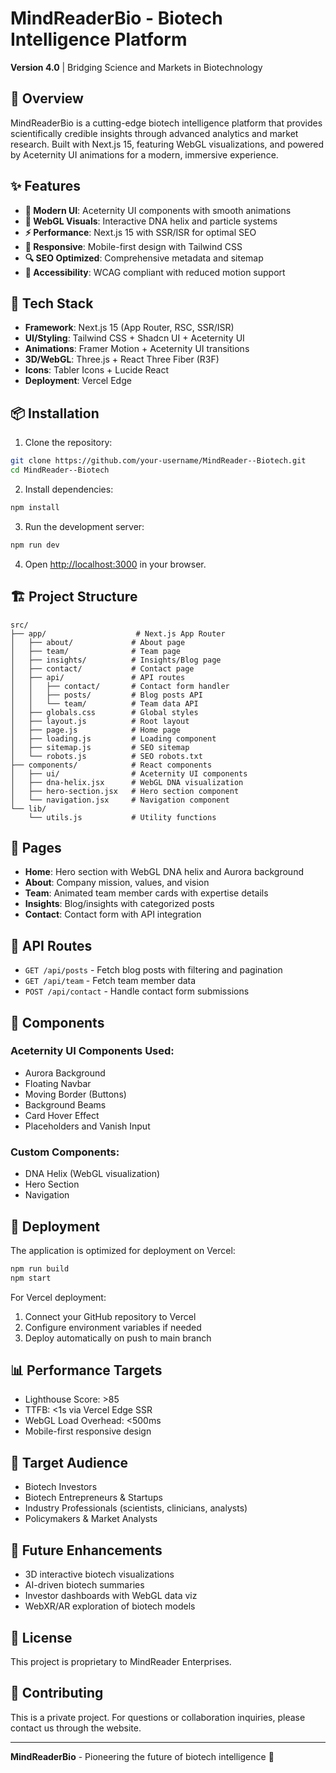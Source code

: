 # MindReaderBio - Biotech Intelligence Platform

**Version 4.0** | Bridging Science and Markets in Biotechnology

## 🧬 Overview

MindReaderBio is a cutting-edge biotech intelligence platform that provides scientifically credible insights through advanced analytics and market research. Built with Next.js 15, featuring WebGL visualizations, and powered by Aceternity UI animations for a modern, immersive experience.

## ✨ Features

- **🎨 Modern UI**: Aceternity UI components with smooth animations
- **🧬 WebGL Visuals**: Interactive DNA helix and particle systems
- **⚡ Performance**: Next.js 15 with SSR/ISR for optimal SEO
- **📱 Responsive**: Mobile-first design with Tailwind CSS
- **🔍 SEO Optimized**: Comprehensive metadata and sitemap
- **🎯 Accessibility**: WCAG compliant with reduced motion support

## 🚀 Tech Stack

- **Framework**: Next.js 15 (App Router, RSC, SSR/ISR)
- **UI/Styling**: Tailwind CSS + Shadcn UI + Aceternity UI
- **Animations**: Framer Motion + Aceternity UI transitions
- **3D/WebGL**: Three.js + React Three Fiber (R3F)
- **Icons**: Tabler Icons + Lucide React
- **Deployment**: Vercel Edge

## 📦 Installation

1. Clone the repository:
```bash
git clone https://github.com/your-username/MindReader--Biotech.git
cd MindReader--Biotech
```

2. Install dependencies:
```bash
npm install
```

3. Run the development server:
```bash
npm run dev
```

4. Open [http://localhost:3000](http://localhost:3000) in your browser.

## 🏗️ Project Structure

```
src/
├── app/                    # Next.js App Router
│   ├── about/             # About page
│   ├── team/              # Team page
│   ├── insights/          # Insights/Blog page
│   ├── contact/           # Contact page
│   ├── api/               # API routes
│   │   ├── contact/       # Contact form handler
│   │   ├── posts/         # Blog posts API
│   │   └── team/          # Team data API
│   ├── globals.css        # Global styles
│   ├── layout.js          # Root layout
│   ├── page.js            # Home page
│   ├── loading.js         # Loading component
│   ├── sitemap.js         # SEO sitemap
│   └── robots.js          # SEO robots.txt
├── components/            # React components
│   ├── ui/                # Aceternity UI components
│   ├── dna-helix.jsx      # WebGL DNA visualization
│   ├── hero-section.jsx   # Hero section component
│   └── navigation.jsx     # Navigation component
└── lib/
    └── utils.js           # Utility functions
```

## 🎯 Pages

- **Home**: Hero section with WebGL DNA helix and Aurora background
- **About**: Company mission, values, and vision
- **Team**: Animated team member cards with expertise details
- **Insights**: Blog/insights with categorized posts
- **Contact**: Contact form with API integration

## 🔧 API Routes

- `GET /api/posts` - Fetch blog posts with filtering and pagination
- `GET /api/team` - Fetch team member data
- `POST /api/contact` - Handle contact form submissions

## 🎨 Components

### Aceternity UI Components Used:
- Aurora Background
- Floating Navbar
- Moving Border (Buttons)
- Background Beams
- Card Hover Effect
- Placeholders and Vanish Input

### Custom Components:
- DNA Helix (WebGL visualization)
- Hero Section
- Navigation

## 🚀 Deployment

The application is optimized for deployment on Vercel:

```bash
npm run build
npm start
```

For Vercel deployment:
1. Connect your GitHub repository to Vercel
2. Configure environment variables if needed
3. Deploy automatically on push to main branch

## 📊 Performance Targets

- Lighthouse Score: >85
- TTFB: <1s via Vercel Edge SSR
- WebGL Load Overhead: <500ms
- Mobile-first responsive design

## 🎯 Target Audience

- Biotech Investors
- Biotech Entrepreneurs & Startups
- Industry Professionals (scientists, clinicians, analysts)
- Policymakers & Market Analysts

## 🔮 Future Enhancements

- 3D interactive biotech visualizations
- AI-driven biotech summaries
- Investor dashboards with WebGL data viz
- WebXR/AR exploration of biotech models

## 📄 License

This project is proprietary to MindReader Enterprises.

## 🤝 Contributing

This is a private project. For questions or collaboration inquiries, please contact us through the website.

---

**MindReaderBio** - Pioneering the future of biotech intelligence 🧬
